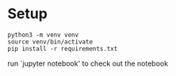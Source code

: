 # Setup

```
python3 -m venv venv
source venv/bin/activate
pip install -r requirements.txt
```
run `jupyter notebook' to check out the notebook
